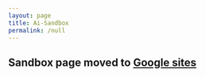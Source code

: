 ```yaml
---
layout: page
title: Ai-Sandbox
permalink: /null
---
```



## Sandbox page moved to [Google sites](https://sites.google.com/view/pihome1/playground)
